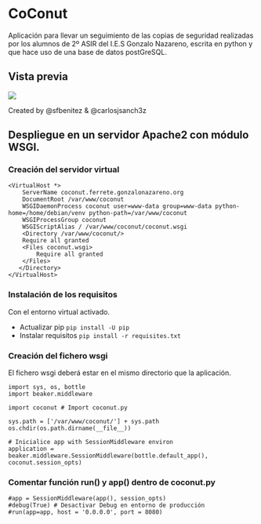 # CoConut

Aplicación para llevar un seguimiento de las copias de seguridad realizadas por los alumnos de 2º ASIR del I.E.S Gonzalo Nazareno, escrita en python y que hace uso de una base de datos postGreSQL.

## Vista previa

![](http://www.charliejsanchez.com/wp-content/uploads/2017/12/example.jpg)

Created by @sfbenitez & @carlosjsanch3z

## Despliegue en un servidor Apache2 con módulo WSGI.

### Creación del servidor virtual

``` [apache]
<VirtualHost *>
    ServerName coconut.ferrete.gonzalonazareno.org
    DocumentRoot /var/www/coconut
    WSGIDaemonProcess coconut user=www-data group=www-data python-home=/home/debian/venv python-path=/var/www/coconut
    WSGIProcessGroup coconut
    WSGIScriptAlias / /var/www/coconut/coconut.wsgi
    <Directory /var/www/coconut/>
	Require all granted
	<Files coconut.wsgi>
		Require all granted
	</Files>
   </Directory>
</VirtualHost>
```
### Instalación de los requisitos
Con el entorno virtual activado.

* Actualizar pip
`pip install -U pip`
* Instalar requisitos
`pip install -r requisites.txt`

### Creación del fichero wsgi
El fichero wsgi deberá estar en el mismo directorio que la aplicación.

``` [python]
import sys, os, bottle
import beaker.middleware

import coconut # Import coconut.py

sys.path = ['/var/www/coconut/'] + sys.path
os.chdir(os.path.dirname(__file__))

# Inicialice app with SessionMiddleware environ
application = beaker.middleware.SessionMiddleware(bottle.default_app(), coconut.session_opts)
```
### Comentar función run() y app() dentro de coconut.py
``` [python]
#app = SessionMiddleware(app(), session_opts)
#debug(True) # Desactivar Debug en entorno de producción
#run(app=app, host = '0.0.0.0', port = 8080)
```
